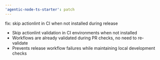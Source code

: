 ```yaml
---
'agentic-node-ts-starter': patch
---
```


fix: skip actionlint in CI when not installed during release

- Skip actionlint validation in CI environments when not installed
- Workflows are already validated during PR checks, no need to re-validate
- Prevents release workflow failures while maintaining local development checks
